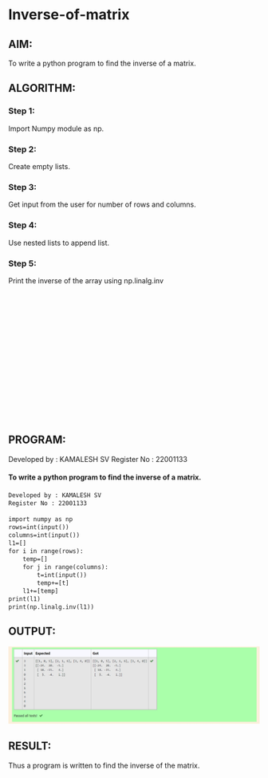 # Inverse-of-matrix

## AIM:

To write a python program to find the inverse of a matrix.

## ALGORITHM:

### Step 1: 
Import Numpy module as np.
### Step 2: 
Create empty lists.
### Step 3: 
Get input from the user for number of rows and columns.
### Step 4: 
Use nested lists to append list.
### Step 5: 
Print the inverse of the array using np.linalg.inv

<br>
<br>
<br>
<br>
<br>
<br>
<br>
<br>
<br>
<br>
<br>
<br>
<br>
<br>
<br>

## PROGRAM:
Developed by : KAMALESH SV
Register No : 22001133
#### To write a python program to find the inverse of a matrix.
```
Developed by : KAMALESH SV
Register No : 22001133

import numpy as np
rows=int(input())
columns=int(input())
l1=[]
for i in range(rows):
    temp=[]
    for j in range(columns):
        t=int(input())
        temp+=[t]
    l1+=[temp]
print(l1)
print(np.linalg.inv(l1))
```
## OUTPUT:

![OUTPUT](./1.jpg)

## RESULT:
Thus a program is written to find the inverse of the matrix.
